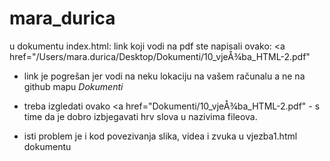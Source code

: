 # mara_durica
u dokumentu index.html:
link koji vodi na pdf ste napisali ovako: \<a href="/Users/mara.durica/Desktop/Dokumenti/10_vjeÅ¾ba_HTML-2.pdf"
- link je pogrešan jer vodi na neku lokaciju na vašem računalu a ne na github mapu _Dokumenti_
- treba izgledati ovako \<a href="Dokumenti/10_vjeÅ¾ba_HTML-2.pdf" - s time da je dobro izbjegavati hrv slova u nazivima fileova. 

- isti problem je i kod povezivanja slika, videa i zvuka u vjezba1.html dokumentu
